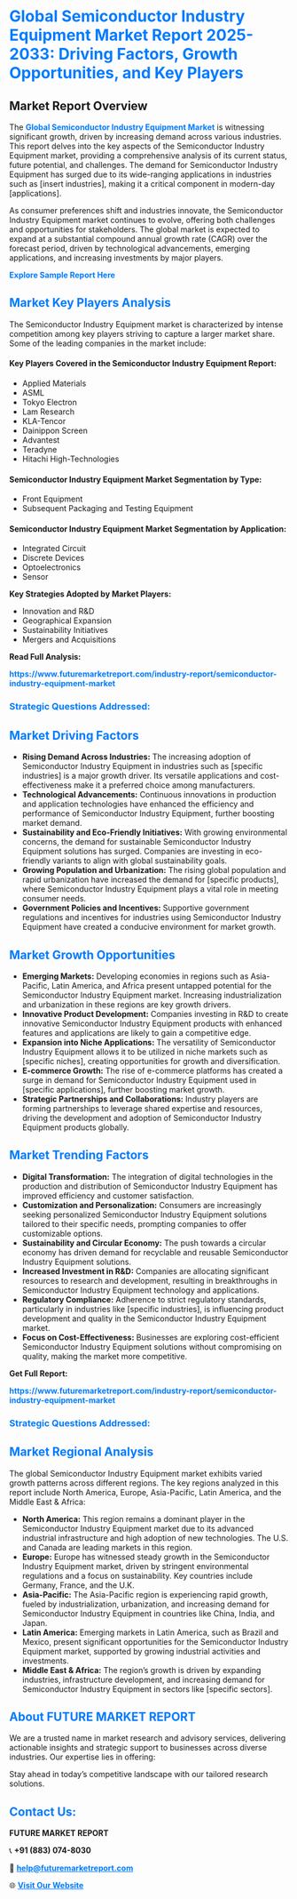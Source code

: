 <h1 style="color: #007BFF;">Global Semiconductor Industry Equipment Market Report 2025-2033: Driving Factors, Growth Opportunities, and Key Players</h1>

<section id="overview">
<h2>Market Report Overview</h2>
<p>The <a href="https://www.futuremarketreport.com/industry-report/semiconductor-industry-equipment-market" style="color: #007BFF; text-decoration: none;"><strong>Global Semiconductor Industry Equipment Market</strong></a> is witnessing significant growth, driven by increasing demand across various industries. This report delves into the key aspects of the Semiconductor Industry Equipment market, providing a comprehensive analysis of its current status, future potential, and challenges. The demand for Semiconductor Industry Equipment has surged due to its wide-ranging applications in industries such as [insert industries], making it a critical component in modern-day [applications].</p>
<p>As consumer preferences shift and industries innovate, the Semiconductor Industry Equipment market continues to evolve, offering both challenges and opportunities for stakeholders. The global market is expected to expand at a substantial compound annual growth rate (CAGR) over the forecast period, driven by technological advancements, emerging applications, and increasing investments by major players.</p>
</section>

<section id="overview">
<p><a href="https://www.futuremarketreport.com/request-sample/reportId=53030" style="color: #007BFF; text-decoration: none;"><strong>Explore Sample Report Here</strong></a></p>
</section>

<section id="key-players">
<h2 style="color: #007BFF;">Market Key Players Analysis</h2>
<p>The Semiconductor Industry Equipment market is characterized by intense competition among key players striving to capture a larger market share. Some of the leading companies in the market include:</p>
<h4>Key Players Covered in the Semiconductor Industry Equipment Report:</h4>
<ul><li>Applied Materials</li><li>ASML</li><li>Tokyo Electron</li><li>Lam Research</li><li>KLA-Tencor</li><li>Dainippon Screen</li><li>Advantest</li><li>Teradyne</li><li>Hitachi High-Technologies</li></ul>
<h4>Semiconductor Industry Equipment Market Segmentation by Type:</h4>
<ul><li>Front Equipment</li><li>Subsequent Packaging and Testing Equipment</li></ul>

<h4>Semiconductor Industry Equipment Market Segmentation by Application:</h4>
<ul><li>Integrated Circuit</li><li>Discrete Devices</li><li>Optoelectronics</li><li>Sensor</li></ul>
<p><strong>Key Strategies Adopted by Market Players:</strong></p>
<ul>
<li>Innovation and R&D</li>
<li>Geographical Expansion</li>
<li>Sustainability Initiatives</li>
<li>Mergers and Acquisitions</li>
</ul>
</section>

<section>
<p><strong>Read Full Analysis: </strong></p><a href="https://www.futuremarketreport.com/industry-report/semiconductor-industry-equipment-market" style="color: #007BFF; text-decoration: none;"><strong>https://www.futuremarketreport.com/industry-report/semiconductor-industry-equipment-market</strong></a>
<h3 style="color: #007BFF;">Strategic Questions Addressed:</h3>
</section>

<section id="driving-factors">
<h2 style="color: #007BFF;">Market Driving Factors</h2>
<ul>
<li><strong>Rising Demand Across Industries:</strong> The increasing adoption of Semiconductor Industry Equipment in industries such as [specific industries] is a major growth driver. Its versatile applications and cost-effectiveness make it a preferred choice among manufacturers.</li>
<li><strong>Technological Advancements:</strong> Continuous innovations in production and application technologies have enhanced the efficiency and performance of Semiconductor Industry Equipment, further boosting market demand.</li>
<li><strong>Sustainability and Eco-Friendly Initiatives:</strong> With growing environmental concerns, the demand for sustainable Semiconductor Industry Equipment solutions has surged. Companies are investing in eco-friendly variants to align with global sustainability goals.</li>
<li><strong>Growing Population and Urbanization:</strong> The rising global population and rapid urbanization have increased the demand for [specific products], where Semiconductor Industry Equipment plays a vital role in meeting consumer needs.</li>
<li><strong>Government Policies and Incentives:</strong> Supportive government regulations and incentives for industries using Semiconductor Industry Equipment have created a conducive environment for market growth.</li>
</ul>
</section>

<section id="growth-opportunities">
<h2 style="color: #007BFF;">Market Growth Opportunities</h2>
<ul>
<li><strong>Emerging Markets:</strong> Developing economies in regions such as Asia-Pacific, Latin America, and Africa present untapped potential for the Semiconductor Industry Equipment market. Increasing industrialization and urbanization in these regions are key growth drivers.</li>
<li><strong>Innovative Product Development:</strong> Companies investing in R&D to create innovative Semiconductor Industry Equipment products with enhanced features and applications are likely to gain a competitive edge.</li>
<li><strong>Expansion into Niche Applications:</strong> The versatility of Semiconductor Industry Equipment allows it to be utilized in niche markets such as [specific niches], creating opportunities for growth and diversification.</li>
<li><strong>E-commerce Growth:</strong> The rise of e-commerce platforms has created a surge in demand for Semiconductor Industry Equipment used in [specific applications], further boosting market growth.</li>
<li><strong>Strategic Partnerships and Collaborations:</strong> Industry players are forming partnerships to leverage shared expertise and resources, driving the development and adoption of Semiconductor Industry Equipment products globally.</li>
</ul>
</section>

<section id="trending-factors">
<h2 style="color: #007BFF;">Market Trending Factors</h2>
<ul>
<li><strong>Digital Transformation:</strong> The integration of digital technologies in the production and distribution of Semiconductor Industry Equipment has improved efficiency and customer satisfaction.</li>
<li><strong>Customization and Personalization:</strong> Consumers are increasingly seeking personalized Semiconductor Industry Equipment solutions tailored to their specific needs, prompting companies to offer customizable options.</li>
<li><strong>Sustainability and Circular Economy:</strong> The push towards a circular economy has driven demand for recyclable and reusable Semiconductor Industry Equipment solutions.</li>
<li><strong>Increased Investment in R&D:</strong> Companies are allocating significant resources to research and development, resulting in breakthroughs in Semiconductor Industry Equipment technology and applications.</li>
<li><strong>Regulatory Compliance:</strong> Adherence to strict regulatory standards, particularly in industries like [specific industries], is influencing product development and quality in the Semiconductor Industry Equipment market.</li>
<li><strong>Focus on Cost-Effectiveness:</strong> Businesses are exploring cost-efficient Semiconductor Industry Equipment solutions without compromising on quality, making the market more competitive.</li>
</ul>
</section>

<section>
<p><strong>Get Full Report: </strong></p><a href="https://www.futuremarketreport.com/industry-report/semiconductor-industry-equipment-market" style="color: #007BFF; text-decoration: none;"><strong>https://www.futuremarketreport.com/industry-report/semiconductor-industry-equipment-market</strong></a>
<h3 style="color: #007BFF;">Strategic Questions Addressed:</h3>
</section>


<section id="regional-analysis">
<h2 style="color: #007BFF;">Market Regional Analysis</h2>
<p>The global Semiconductor Industry Equipment market exhibits varied growth patterns across different regions. The key regions analyzed in this report include North America, Europe, Asia-Pacific, Latin America, and the Middle East & Africa:</p>
<ul>
<li><strong>North America:</strong> This region remains a dominant player in the Semiconductor Industry Equipment market due to its advanced industrial infrastructure and high adoption of new technologies. The U.S. and Canada are leading markets in this region.</li>
<li><strong>Europe:</strong> Europe has witnessed steady growth in the Semiconductor Industry Equipment market, driven by stringent environmental regulations and a focus on sustainability. Key countries include Germany, France, and the U.K.</li>
<li><strong>Asia-Pacific:</strong> The Asia-Pacific region is experiencing rapid growth, fueled by industrialization, urbanization, and increasing demand for Semiconductor Industry Equipment in countries like China, India, and Japan.</li>
<li><strong>Latin America:</strong> Emerging markets in Latin America, such as Brazil and Mexico, present significant opportunities for the Semiconductor Industry Equipment market, supported by growing industrial activities and investments.</li>
<li><strong>Middle East & Africa:</strong> The region’s growth is driven by expanding industries, infrastructure development, and increasing demand for Semiconductor Industry Equipment in sectors like [specific sectors].</li>
</ul>
</section>

<footer>
<h2 style="color: #007BFF;">About FUTURE MARKET REPORT</h2>
<p>We are a trusted name in market research and advisory services, delivering actionable insights and strategic support to businesses across diverse industries. Our expertise lies in offering:</p>

<p>Stay ahead in today’s competitive landscape with our tailored research solutions.</p>

<h2 style="color: #007BFF;">Contact Us:</h2>
<p><strong>FUTURE MARKET REPORT</strong></p>
<p>📞 <strong>+91 (883) 074-8030</strong></p>
<p>📧 <strong><a href="mailto:help@futuremarketreport.com" style="color: #007BFF;">help@futuremarketreport.com</a></strong></p>
<p>🌐 <strong><a href="https://www.futuremarketreport.com/" style="color: #007BFF;">Visit Our Website</a></strong></p>
</footer>